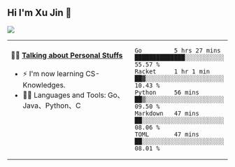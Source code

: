 
## Hi I'm Xu Jin 👋
![](https://komarev.com/ghpvc/?username=jiayouxujin&color=brightgreen&label=PROFILE+VIEWS)



<table align="center">
<tr>
<td valign="top" width="60%">

#### 🏋️‍♀️ <a href="https://github.com/jiayouxujin" target="_blank">Talking about Personal Stuffs</a>
<!-- recent_releases starts -->

- ⚡  I'm now learning CS-Knowledges.  
- 🏊‍♂️ Languages and Tools: Go、Java、Python、C
<!-- recent_releases ends -->
</td>
<td>
 
<!--START_SECTION:waka-->
```text
Go         5 hrs 27 mins   ██████████████░░░░░░░░░░░   55.57 % 
Racket     1 hr 1 min      ██▓░░░░░░░░░░░░░░░░░░░░░░   10.43 % 
Python     56 mins         ██▒░░░░░░░░░░░░░░░░░░░░░░   09.50 % 
Markdown   47 mins         ██░░░░░░░░░░░░░░░░░░░░░░░   08.06 % 
TOML       47 mins         ██░░░░░░░░░░░░░░░░░░░░░░░   08.01 % 
```
<!--END_SECTION:waka-->
 
</td>
</tr>
</table>





